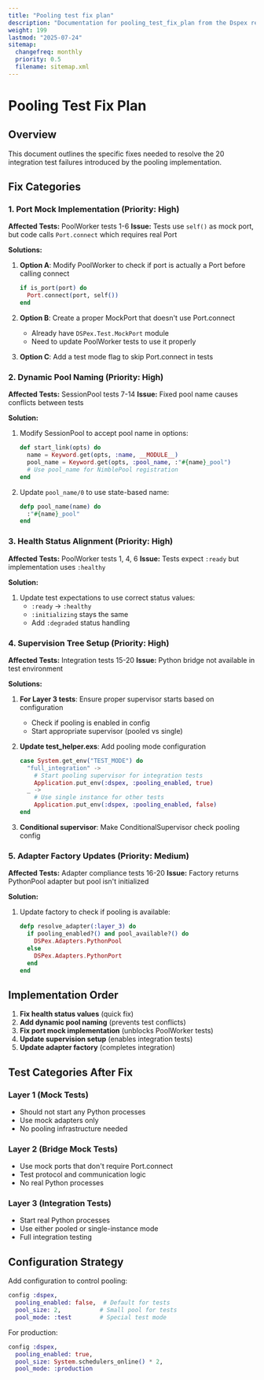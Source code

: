 ```yaml
---
title: "Pooling test fix plan"
description: "Documentation for pooling_test_fix_plan from the Dspex repository."
weight: 199
lastmod: "2025-07-24"
sitemap:
  changefreq: monthly
  priority: 0.5
  filename: sitemap.xml
---
```


# Pooling Test Fix Plan

## Overview
This document outlines the specific fixes needed to resolve the 20 integration test failures introduced by the pooling implementation.

## Fix Categories

### 1. Port Mock Implementation (Priority: High)
**Affected Tests:** PoolWorker tests 1-6
**Issue:** Tests use `self()` as mock port, but code calls `Port.connect` which requires real Port

**Solutions:**
1. **Option A**: Modify PoolWorker to check if port is actually a Port before calling connect
   ```elixir
   if is_port(port) do
     Port.connect(port, self())
   end
   ```

2. **Option B**: Create a proper MockPort that doesn't use Port.connect
   - Already have `DSPex.Test.MockPort` module
   - Need to update PoolWorker tests to use it properly

3. **Option C**: Add a test mode flag to skip Port.connect in tests

### 2. Dynamic Pool Naming (Priority: High)
**Affected Tests:** SessionPool tests 7-14
**Issue:** Fixed pool name causes conflicts between tests

**Solution:**
1. Modify SessionPool to accept pool name in options:
   ```elixir
   def start_link(opts) do
     name = Keyword.get(opts, :name, __MODULE__)
     pool_name = Keyword.get(opts, :pool_name, :"#{name}_pool")
     # Use pool_name for NimblePool registration
   end
   ```

2. Update `pool_name/0` to use state-based name:
   ```elixir
   defp pool_name(name) do
     :"#{name}_pool"
   end
   ```

### 3. Health Status Alignment (Priority: High)
**Affected Tests:** PoolWorker tests 1, 4, 6
**Issue:** Tests expect `:ready` but implementation uses `:healthy`

**Solution:**
1. Update test expectations to use correct status values:
   - `:ready` → `:healthy`
   - `:initializing` stays the same
   - Add `:degraded` status handling

### 4. Supervision Tree Setup (Priority: High)
**Affected Tests:** Integration tests 15-20
**Issue:** Python bridge not available in test environment

**Solutions:**
1. **For Layer 3 tests**: Ensure proper supervisor starts based on configuration
   - Check if pooling is enabled in config
   - Start appropriate supervisor (pooled vs single)

2. **Update test_helper.exs**: Add pooling mode configuration
   ```elixir
   case System.get_env("TEST_MODE") do
     "full_integration" ->
       # Start pooling supervisor for integration tests
       Application.put_env(:dspex, :pooling_enabled, true)
     _ ->
       # Use single instance for other tests
       Application.put_env(:dspex, :pooling_enabled, false)
   end
   ```

3. **Conditional supervisor**: Make ConditionalSupervisor check pooling config

### 5. Adapter Factory Updates (Priority: Medium)
**Affected Tests:** Adapter compliance tests 16-20
**Issue:** Factory returns PythonPool adapter but pool isn't initialized

**Solution:**
1. Update factory to check if pooling is available:
   ```elixir
   defp resolve_adapter(:layer_3) do
     if pooling_enabled?() and pool_available?() do
       DSPex.Adapters.PythonPool
     else
       DSPex.Adapters.PythonPort
     end
   end
   ```

## Implementation Order

1. **Fix health status values** (quick fix)
2. **Add dynamic pool naming** (prevents test conflicts)
3. **Fix port mock implementation** (unblocks PoolWorker tests)
4. **Update supervision setup** (enables integration tests)
5. **Update adapter factory** (completes integration)

## Test Categories After Fix

### Layer 1 (Mock Tests)
- Should not start any Python processes
- Use mock adapters only
- No pooling infrastructure needed

### Layer 2 (Bridge Mock Tests)
- Use mock ports that don't require Port.connect
- Test protocol and communication logic
- No real Python processes

### Layer 3 (Integration Tests)
- Start real Python processes
- Use either pooled or single-instance mode
- Full integration testing

## Configuration Strategy

Add configuration to control pooling:
```elixir
config :dspex,
  pooling_enabled: false,  # Default for tests
  pool_size: 2,           # Small pool for tests
  pool_mode: :test        # Special test mode
```

For production:
```elixir
config :dspex,
  pooling_enabled: true,
  pool_size: System.schedulers_online() * 2,
  pool_mode: :production
```